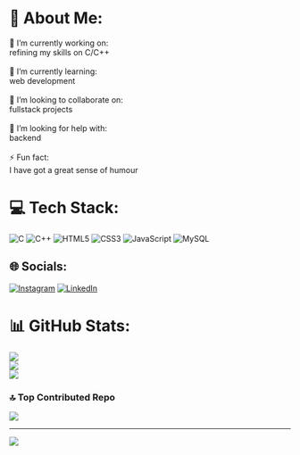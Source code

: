 <h1>💫 About Me:</h1> 🔭 I’m currently working on: <br>refining my skills on C/C++ <br><br>🌱 I’m currently learning: <br>web development<br><br> 👯 I’m looking to collaborate on: <br>fullstack projects <br><br>🤝 I’m looking for help with:<br> backend <br><br>⚡ Fun fact: <br> I have got a great sense of humour<br>

# 💻 Tech Stack:
![C](https://img.shields.io/badge/c-%2300599C.svg?style=for-the-badge&logo=c&logoColor=white) ![C++](https://img.shields.io/badge/c++-%2300599C.svg?style=for-the-badge&logo=c%2B%2B&logoColor=white) ![HTML5](https://img.shields.io/badge/html5-%23E34F26.svg?style=for-the-badge&logo=html5&logoColor=white) ![CSS3](https://img.shields.io/badge/css3-%231572B6.svg?style=for-the-badge&logo=css3&logoColor=white) ![JavaScript](https://img.shields.io/badge/javascript-%23323330.svg?style=for-the-badge&logo=javascript&logoColor=%23F7DF1E) ![MySQL](https://img.shields.io/badge/mysql-4479A1.svg?style=for-the-badge&logo=mysql&logoColor=white)

## 🌐 Socials:
[![Instagram](https://img.shields.io/badge/Instagram-%23E4405F.svg?logo=Instagram&logoColor=white)](https://www.instagram.com/_sxchm_/) [![LinkedIn](https://img.shields.io/badge/LinkedIn-%230077B5.svg?logo=linkedin&logoColor=white)](https://www.linkedin.com/in/kumar-saksham-455424295) 

# 📊 GitHub Stats:
![](https://github-readme-stats.vercel.app/api?username=kiwinrar&theme=dark&hide_border=false&include_all_commits=false&count_private=false)<br/>
![](https://github-readme-streak-stats.herokuapp.com/?user=kiwinrar&theme=dark&hide_border=false)<br/>
![](https://github-readme-stats.vercel.app/api/top-langs/?username=kiwinrar&theme=dark&hide_border=false&include_all_commits=false&count_private=false&layout=compact)

### 🔝 Top Contributed Repo
![](https://github-contributor-stats.vercel.app/api?username=kiwinrar&limit=5&theme=dark&combine_all_yearly_contributions=true)

---
[![](https://visitcount.itsvg.in/api?id=kiwinrar&icon=0&color=0)](https://visitcount.itsvg.in)

<!-- Proudly created with GPRM ( https://gprm.itsvg.in ) -->
